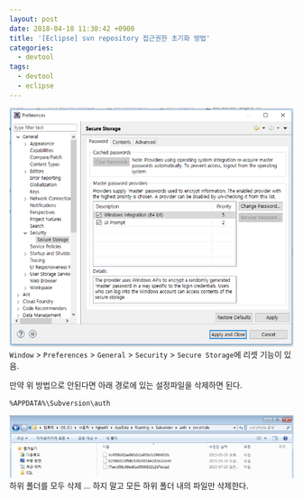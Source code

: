 ```yaml
---
layout: post
date: 2018-04-18 11:30:42 +0900
title: '[Eclipse] svn repository 접근권한 초기화 방법'
categories:
  - devtool
tags:
  - devtool
  - eclipse
---
```


![](/images/svn-pswd-reset-1.png)
`Window` > `Preferences` > `General` > `Security` > `Secure Storage`에 리셋 기능이 있음.

만약 위 방법으로 안된다면 아래 경로에 있는 설정파일을 삭제하면 된다.
```
%APPDATA%\Subversion\auth
```
![](/images/svn-pswd-reset-2.png)
하위 폴더를 모두 삭제 ... 하지 말고 모든 하위 폴더 내의 파일만 삭제한다.
